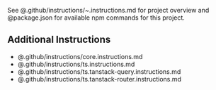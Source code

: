 See @.github/instructions/~.instructions.md for project overview and @package.json for available npm commands for this project.

## Additional Instructions

- @.github/instructions/core.instructions.md
- @.github/instructions/ts.instructions.md
- @.github/instructions/ts.tanstack-query.instructions.md
- @.github/instructions/ts.tanstack-router.instructions.md

